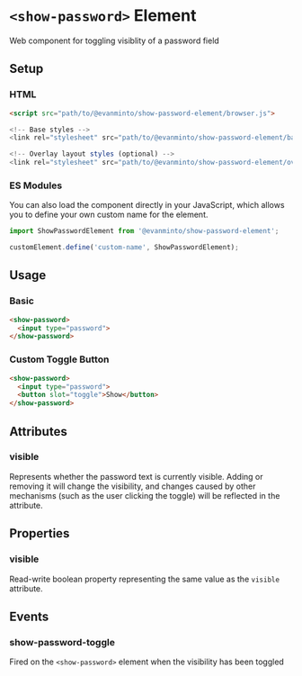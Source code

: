 # `<show-password>` Element

Web component for toggling visiblity of a password field

## Setup

### HTML

```html
<script src="path/to/@evanminto/show-password-element/browser.js">

<!-- Base styles -->
<link rel="stylesheet" src="path/to/@evanminto/show-password-element/base.css">

<!-- Overlay layout styles (optional) -->
<link rel="stylesheet" src="path/to/@evanminto/show-password-element/overlay-inline-end.css">
```

### ES Modules

You can also load the component directly in your JavaScript, which allows you to define your own custom name for the element.

```js
import ShowPasswordElement from '@evanminto/show-password-element';

customElement.define('custom-name', ShowPasswordElement);
```

## Usage

### Basic

```html
<show-password>
  <input type="password">
</show-password>
```

### Custom Toggle Button

```html
<show-password>
  <input type="password">
  <button slot="toggle">Show</button>
</show-password>
```

## Attributes

### visible

Represents whether the password text is currently visible. Adding or removing it will change the visibility, and changes caused by other mechanisms (such as the user clicking the toggle) will be reflected in the attribute.

## Properties

### visible

Read-write boolean property representing the same value as the `visible` attribute.

## Events

### show-password-toggle

Fired on the `<show-password>` element when the visibility has been toggled